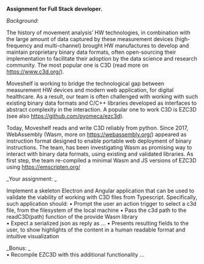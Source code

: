 **Assignment for Full Stack developer.**

_Background:_     
      
The history of movement analysis’ HW technologies, in combination with the large amount of data captured by these measurement devices (high-frequency and multi-channel) brought HW manufactures to develop and maintain proprietary binary data formats, often open-sourcing their implementation to facilitate their adoption by the data science and research community. The most popular one is C3D (read more on https://www.c3d.org/). 

Moveshelf is working to bridge the technological gap between measurement HW devices and modern web application, for digital healthcare. As a result, our team is often challenged with working with such existing binary data formats and C/C++ libraries developed as interfaces to abstract complexity in the interaction. A popular one to work C3D is EZC3D (see also https://github.com/pyomeca/ezc3d). 

Today, Moveshelf reads and write C3D reliably from python. 
Since 2017, WebAssembly (Wasm, more on https://webassembly.org/) appeared as instruction format designed to enable portable web deployment of binary instructions. 
The team, has been investigating Wasm as promising way to interact with binary data formats, using existing and validated libraries. 
As first step, the team re-compiled a minimal Wasm and JS versions of EZC3D using https://emscripten.org/  


_Your assignment:  _    
    
Implement a skeleton Electron and Angular application that can be used to validate the viability of working with C3D files from Typescript. Specifically, such application should: 
•	Prompt the user an action trigger to select a c3d file, from the filesystem of the local machine 
•	Pass the c3d path to the readC3D(path) function of the provide Wasm library  
•	Expect a serialized json as reply as … 
•	Presents resulting fields to the user, to show highlights of the content in a human readable format and intuitive visualization 

_Bonus: _      
•	Recompile EZC3D with this additional functionality …  
